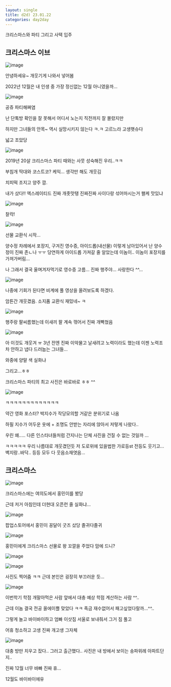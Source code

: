```yaml
---
layout: single
title: d2d) 23.01.22
categories: day2day
---
```


크리스마스와 파티 그리고 사택 입주

## 크리스마스 이브

![image](https://user-images.githubusercontent.com/52832956/213905737-863f961c-28c5-4876-a098-81514b104f3b.png)

안녕하세유~ 개웃기게 나와서 넣어봄

2022년 12월은 내 인생 중 가장 정신없는 12월 아니였을까...

![image](https://user-images.githubusercontent.com/52832956/213905743-4dae3a79-a07f-4283-8690-3f2fe568f1f4.png)

공쥬 파티해쪄염

난 단톡방 확인을 잘 못해서 어디서 노는지 직전까지 잘 몰랐지만

하지만 그녀들의 안목~ 역시 실망시키지 않는다 ㅋ.ㅋ 고르느라 고생햇슈다

넓고 조았당

![image](https://user-images.githubusercontent.com/52832956/213905781-14bcca00-814a-4605-b613-bdf70eb0cfb2.png)

2019년 20살 크리스마스 파티 때와는 사뭇 성숙해진 우리..ㅋㅋ

부침개 딱대와 코스트코? 케익... 생각만 해도 개웃김

치피떡 조지고 양주 깜.

내가 샀다!! 엑스레이티드 진짜 개좃맛탱 진짜진짜 사이다랑 섞어마시는거 왤케 맛있냐

![image](https://user-images.githubusercontent.com/52832956/213905815-6c85b321-6892-4dae-91d2-941a132121dc.png)

찰칵!

![image](https://user-images.githubusercontent.com/52832956/213905823-df1f44b2-1416-4c98-82f2-2ed895a87b85.png)

선물 교환식 시작...

양수정 차례에서 포장지, 구겨진 영수증, 아이드롭(내선물) 이렇게 남아있어서 난 양수정이 진짜 존ㄴ나 ㅜㅜ 당연하게 아이드롭 가져갈 줄 알았는데 이놈이.. 이놈이 포장지를 가져가버림...

나 그래서 결국 울며겨자먹기로 영수증 고름... 진짜 행주야... 사랑한다 ^^...

![image](https://user-images.githubusercontent.com/52832956/213905882-c467818f-2508-4be8-9a1d-854bdec327b5.png)

나중에 기회가 된다면 비계에 풀 영상을 올려보도록 하겠다.

암튼간 개웃겼음. 소지품 교환식 재밌네~ ㅋ

![image](https://user-images.githubusercontent.com/52832956/213905920-29eb2cc8-2b41-43a2-95cc-922a4c591c15.png)

행주랑 팔씨름했는데 이새끼 팔 계속 꺾어서 진짜 개빡쳤음

![image](https://user-images.githubusercontent.com/52832956/213905948-3a3767c4-8840-4647-ba4d-5bf2193e51ac.png)

아 이것도 개웃겨 ㅠ 3년 전엔 진짜 이악물고 날새려고 노력이라도 했는데 이젠 노력조차 안하고 냅다 드러눕는 그녀들...

와중에 양말 색 실화냐

그리고...ㅎㅎ

크리스마스 파티의 최고 사진은 바로바로 ㅎㅎ ^^

![image](https://user-images.githubusercontent.com/52832956/213905976-b3b948c6-6a14-4e54-bcdb-e7f286650058.png)

ㅋㅋㅋㅋㅋㅋㅋㅋㅋㅋㅋㅋㅋ

약간 영화 포스터? 박지수가 작당모의할 거같은 분위기로 나옴

하필 지수가 어두운 옷에 + 조명도 안받는 자리에 앉아서 저렇게 나왔다..

우린 왜..... 다른 인스타녀들처럼 간지나는 단체 사진을 건질 수 없는 것일까 ...

ㅋㅋㅋㅋㅋ 우리 나름대로 개웃겼던듯 저 도로위에 있을법한 가로등st 전등도 웃기고... 벽지랑..바닥.. 등등 모두 다 웃음소재엿음...

## 크리스마스

![image](https://user-images.githubusercontent.com/52832956/213906053-adb2154e-ce31-432c-a2b3-907c818e5c13.png)

크리스마스에는 여의도에서 홍민이를 봤당 

근데 저거 아침인데 더현대 오픈런 줄 실화냐...

![image](https://user-images.githubusercontent.com/52832956/213906076-9ef37cc5-29c2-4d05-b9a9-6973c910751a.png)

팝업스토어에서 홍민이 꽁달이 굿즈 샀당 졸귀다졸귀

![image](https://user-images.githubusercontent.com/52832956/213906092-03b7094a-ecfd-4488-a8c7-cd32e02465dd.png)

홍민이에게 크리스마스 선물로 왕 꼬깔을 주었다 맘에 드니?

![image](https://user-images.githubusercontent.com/52832956/213906101-9472511f-ba0e-4bde-a651-390878978e35.png)

![image](https://user-images.githubusercontent.com/52832956/213906103-b1d7aa92-f7e5-483a-8167-4f4c45e6b6fa.png)

사진도 찍어줌 ㅋㅋ 근데 본인은 굉장히 부끄러운 듯...

![image](https://user-images.githubusercontent.com/52832956/213906117-72e9ee51-b2ab-46d9-bbcc-6fd18e502ca5.png)

이번학기 학점 개말아먹은 사람 앞에서 대충 예상 학점 계산하는 사람 ^^..

근데 이놈 결국 전공 올에이쁠 맞았다 ㅋㅋ 족금 재수없어서 패고싶었다랄까...^^..

그렇게 놀고 바이바이하고 엄빠 이삿짐 서울로 보내줘서 그거 짐 풀고

어휴 청소하고 고생 진짜 개고생 그자체

![image](https://user-images.githubusercontent.com/52832956/213906171-c44437c6-e979-4b8f-9249-d952077be843.png)

대충 방만 치우고 잤다.. 그러고 출근했다.. 사진은 내 방에서 보이는 송파위례 아파트단지..

진짜 12월 너무 바빠 진짜 휴...

12월도 바이바이에유

